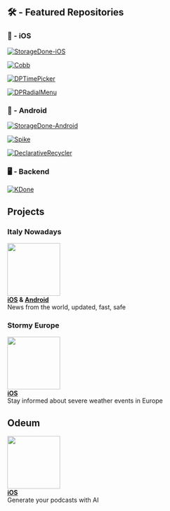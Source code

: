 ## 🛠 - Featured Repositories
### 🍎 - iOS
[![StorageDone-iOS](https://github-readme-stats.vercel.app/api/pin/?username=dariopellegrini&repo=StorageDone-iOS)](https://github.com/dariopellegrini/StorageDone-iOS)

[![Cobb](https://github-readme-stats.vercel.app/api/pin/?username=dariopellegrini&repo=Cobb)](https://github.com/dariopellegrini/Cobb)

[![DPTimePicker](https://github-readme-stats.vercel.app/api/pin/?username=dariopellegrini&repo=DPTimePicker)](https://github.com/dariopellegrini/DPTimePicker)

[![DPRadialMenu](https://github-readme-stats.vercel.app/api/pin/?username=dariopellegrini&repo=DPRadialMenu)](https://github.com/dariopellegrini/DPRadialMenu)

### 🤖 - Android
[![StorageDone-Android](https://github-readme-stats.vercel.app/api/pin/?username=dariopellegrini&repo=StorageDone-Android)](https://github.com/dariopellegrini/StorageDone-Android)

[![Spike](https://github-readme-stats.vercel.app/api/pin/?username=dariopellegrini&repo=Spike)](https://github.com/dariopellegrini/Spike)

[![DeclarativeRecycler](https://github-readme-stats.vercel.app/api/pin/?username=dariopellegrini&repo=DeclarativeRecycler)](https://github.com/dariopellegrini/DeclarativeRecycler)

### 🖥 - Backend
[![KDone](https://github-readme-stats.vercel.app/api/pin/?username=dariopellegrini&repo=KDone)](https://github.com/dariopellegrini/KDone)

## Projects
### Italy Nowadays
<a href="https://app.italynowadays.it" target="_blank"><img src="https://app.italynowadays.it/assets/appicon.png" width="120px" height="120px" /></a>  
**<a href="https://apps.apple.com/it/app/italy-nowadays/id1581280209" target="_blank">iOS</a> & <a href="https://play.google.com/store/apps/details?id=com.dariopellegrini.italynowadays" target="_blank">Android</a>**  
News from the world, updated, fast, safe

### Stormy Europe
<a href="stormyeurope.com" target="_blank"><img src="https://is1-ssl.mzstatic.com/image/thumb/Purple126/v4/23/a3/45/23a3459a-8f70-6241-88e3-24ca57691dab/AppIcon-1x_U007emarketing-0-7-0-85-220.png/246x0w.webp" width="120px" height="120px" /></a>  
**<a href="https://apps.apple.com/it/app/stormy-europe/id6446061388" target="_blank">iOS</a>**  
Stay informed about severe weather events in Europe

## Odeum
<a href="https://odeum.news" target="_blank"><img src="https://is1-ssl.mzstatic.com/image/thumb/Purple221/v4/a7/01/82/a70182dc-4e4b-1117-f5dd-32136cf01d5f/AppIcon-0-0-1x_U007epad-0-85-220.png/246x0w.webp" width="120px" height="120px" /></a>  
**<a href="https://apps.apple.com/no/app/odeum-podcast-and-ai/id6467503246" target="_blank">iOS</a>**  
Generate your podcasts with AI

